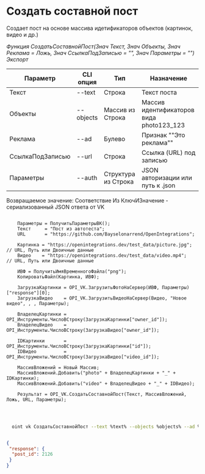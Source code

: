 ﻿---
sidebar_position: 2
---

# Создать составной пост
 Создает пост на основе массива идетификаторов объектов (картинок, видео и др.)


*Функция СоздатьСоставнойПост(Знач Текст, Знач Объекты, Знач Реклама = Ложь, Знач СсылкаПодЗаписью = "", Знач Параметры = "") Экспорт*

  | Параметр | CLI опция | Тип | Назначение |
  |-|-|-|-|
  | Текст | --text | Строка | Текст поста |
  | Объекты | --objects | Массив из Строка | Массив идентификаторов вида photo123_123 |
  | Реклама | --ad | Булево | Признак ""Это реклама"" |
  | СсылкаПодЗаписью | --url | Строка | Ссылка (URL) под записью |
  | Параметры | --auth | Структура из Строка | JSON авторизации или путь к .json |

  
  Возвращаемое значение:   Соответствие Из КлючИЗначение - сериализованный JSON ответа от VK

```bsl title="Пример кода"
	
    Параметры = ПолучитьПараметрыВК();
    Текст     = "Пост из автотеста";
    URL       = "https://github.com/Bayselonarrend/OpenIntegrations";
    
    Картинка = "https://openintegrations.dev/test_data/picture.jpg"; // URL, Путь или Двоичные данные
    Видео    = "https://openintegrations.dev/test_data/video.mp4";   // URL, Путь или Двоичные данные
    
    ИВФ = ПолучитьИмяВременногоФайла("png");   
    КопироватьФайл(Картинка, ИВФ);
    
    ЗагрузкаКартинки = OPI_VK.ЗагрузитьФотоНаСервер(ИВФ, Параметры)["response"][0];
    ЗагрузкаВидео    = OPI_VK.ЗагрузитьВидеоНаСервер(Видео, "Новое видео", , , Параметры);
    
    ВладелецКартинки = OPI_Инструменты.ЧислоВСтроку(ЗагрузкаКартинки["owner_id"]);
    ВладелецВидео    = OPI_Инструменты.ЧислоВСтроку(ЗагрузкаВидео["owner_id"]);
    
    IDКартинки       = OPI_Инструменты.ЧислоВСтроку(ЗагрузкаКартинки["id"]);
    IDВидео          = OPI_Инструменты.ЧислоВСтроку(ЗагрузкаВидео["video_id"]);
    
    МассивВложений = Новый Массив;
    МассивВложений.Добавить("photo" + ВладелецКартинки + "_" + IDКартинки);
    МассивВложений.Добавить("video" + ВладелецВидео + "_" + IDВидео);
    
    Результат = OPI_VK.СоздатьСоставнойПост(Текст, МассивВложений, Ложь, URL, Параметры);

	
```

```sh title="Пример команды CLI"
    
  oint vk СоздатьСоставнойПост --text %text% --objects %objects% --ad %ad% --url %url% --auth %auth%


```


```json title="Результат"

{
 "response": {
  "post_id": 2126
 }
}

```
